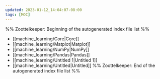 ```yaml
---
updated: 2023-01-12_14:04:07-08:00
tags: [MOC]
---
```

%% Zoottelkeeper: Beginning of the autogenerated index file list  %%
-  [[machine_learning/Core|Core]]
-  [[machine_learning/Matplot|Matplot]]
-  [[machine_learning/NumPy|NumPy]]
-  [[machine_learning/Pandas|Pandas]]
-  [[machine_learning/Untitled 1|Untitled 1]]
-  [[machine_learning/Untitled|Untitled]]
%% Zoottelkeeper: End of the autogenerated index file list  %%
